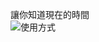 讓你知道現在的時間<br>![使用方式](https://github.com/cow-moomoomoo/docs/raw/main/assets/Screenshot_2021-10-22-17-54-00-058.jpeg)